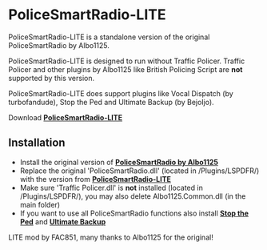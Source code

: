 # PoliceSmartRadio-LITE
PoliceSmartRadio-LITE is a standalone version of the original PoliceSmartRadio by Albo1125.

PoliceSmartRadio-LITE is designed to run without Traffic Policer. Traffic Policer and other plugins by Albo1125 like British Policing Script are **not** supported by this version.

PoliceSmartRadio-LITE does support plugins like Vocal Dispatch (by turbofandude), Stop the Ped and Ultimate Backup (by BejoIjo).

Download [**PoliceSmartRadio-LITE**](http://lucid-q.net/psr/)

## Installation
- Install the original version of [**PoliceSmartRadio by Albo1125**](https://www.lcpdfr.com/files/file/15354-police-smartradio-the-successor-to-police-radio/)
- Replace the original 'PoliceSmartRadio.dll' (located in /Plugins/LSPDFR/) with the version from [**PoliceSmartRadio-LITE**](http://lucid-q.net/psr/)
- Make sure 'Traffic Policer.dll' is **not** installed (located in /Plugins/LSPDFR/), you may also delete Albo1125.Common.dll (in the main folder)
- If you want to use all PoliceSmartRadio functions also install [**Stop the Ped**](https://bejoijo256.wixsite.com/bejoijo/post/stop-the-ped) and [**Ultimate Backup**](https://bejoijo256.wixsite.com/bejoijo/post/ultimate-backup)


LITE mod by FAC851, many thanks to Albo1125 for the original!